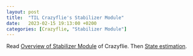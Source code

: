 ```yaml
---
layout: post
title:  "TIL Crazyflie's Stabilizer Module"
date:   2023-02-15 19:13:00 +0200
categories: [Crazyflie, "Stabilizer Module"]
---
```

Read [Overview of Stabilizer Module](https://www.bitcraze.io/documentation/repository/crazyflie-firmware/2022.01/functional-areas/sensor-to-control/) of Crazyflie. Then [State estimation](https://www.bitcraze.io/documentation/repository/crazyflie-firmware/2022.01/functional-areas/sensor-to-control/state_estimators/).
